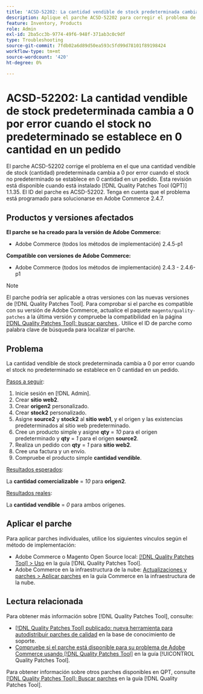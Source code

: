 ```yaml
---
title: 'ACSD-52202: La cantidad vendible de stock predeterminada cambia a 0 por error cuando las existencias no predeterminadas se establecen en 0 cant en orden'
description: Aplique el parche ACSD-52202 para corregir el problema de Adobe Commerce en el que una cantidad vendible de stock predeterminada cambia a 0 por error cuando el stock no predeterminado se establece en 0 en un pedido.
feature: Inventory, Products
role: Admin
exl-id: 2ba5cc3b-9774-49f6-948f-371ab3c0c9df
type: Troubleshooting
source-git-commit: 7fdb02a6d89d50ea593c5fd99d78101f89198424
workflow-type: tm+mt
source-wordcount: '420'
ht-degree: 0%

---
```


# ACSD-52202: La cantidad vendible de stock predeterminada cambia a 0 por error cuando el stock no predeterminado se establece en 0 cantidad en un pedido

El parche ACSD-52202 corrige el problema en el que una cantidad vendible de stock (cantidad) predeterminada cambia a 0 por error cuando el stock no predeterminado se establece en 0 cantidad en un pedido. Esta revisión está disponible cuando está instalado [!DNL Quality Patches Tool (QPT)] 1.1.35. El ID del parche es ACSD-52202. Tenga en cuenta que el problema está programado para solucionarse en Adobe Commerce 2.4.7.

## Productos y versiones afectados

**El parche se ha creado para la versión de Adobe Commerce:**

* Adobe Commerce (todos los métodos de implementación) 2.4.5-p1

**Compatible con versiones de Adobe Commerce:**

* Adobe Commerce (todos los métodos de implementación) 2.4.3 - 2.4.6-p1

>[!NOTE]
>
>El parche podría ser aplicable a otras versiones con las nuevas versiones de [!DNL Quality Patches Tool]. Para comprobar si el parche es compatible con su versión de Adobe Commerce, actualice el paquete `magento/quality-patches` a la última versión y compruebe la compatibilidad en la página [[!DNL Quality Patches Tool]: buscar parches &#x200B;](https://experienceleague.adobe.com/tools/commerce-quality-patches/index.html?lang=es). Utilice el ID de parche como palabra clave de búsqueda para localizar el parche.

## Problema

La cantidad vendible de stock predeterminada cambia a 0 por error cuando el stock no predeterminado se establece en 0 cantidad en un pedido.

<u>Pasos a seguir</u>:

1. Inicie sesión en [!DNL Admin].
1. Crear **sitio web2**.
1. Crear **origen2** personalizado.
1. Crear **stock2** personalizado.
1. Asigne **source2** y **stock2** al **sitio web1**, y el origen y las existencias predeterminados al sitio web predeterminado.
1. Cree un producto simple y asigne **qty** = *10* para el origen predeterminado y **qty** = *1* para el origen **source2**.
1. Realiza un pedido con **qty** = *1* para **sitio web2**.
1. Cree una factura y un envío.
1. Compruebe el producto simple **cantidad vendible**.

<u>Resultados esperados</u>:

La **cantidad comercializable** = *10* para **origen2**.

<u>Resultados reales</u>:

La **cantidad vendible** = *0* para ambos orígenes.

## Aplicar el parche

Para aplicar parches individuales, utilice los siguientes vínculos según el método de implementación:

* Adobe Commerce o Magento Open Source local: [[!DNL Quality Patches Tool] > Uso](/help/tools/quality-patches-tool/usage.md) en la guía [!DNL Quality Patches Tool].
* Adobe Commerce en la infraestructura de la nube: [Actualizaciones y parches > Aplicar parches](https://experienceleague.adobe.com/docs/commerce-cloud-service/user-guide/develop/upgrade/apply-patches.html?lang=es) en la guía Commerce en la infraestructura de la nube.

## Lectura relacionada

Para obtener más información sobre [!DNL Quality Patches Tool], consulte:

* [[!DNL Quality Patches Tool] publicado: nueva herramienta para autodistribuir parches de calidad](https://experienceleague.adobe.com/es/docs/commerce-operations/tools/quality-patches-tool/quality-patches-tool-to-self-serve-quality-patches) en la base de conocimiento de soporte.
* [Compruebe si el parche está disponible para su problema de Adobe Commerce usando [!DNL Quality Patches Tool]](/help/tools/quality-patches-tool/patches-available-in-qpt/check-patch-for-magento-issue-with-magento-quality-patches.md) en la guía [!UICONTROL Quality Patches Tool].


Para obtener información sobre otros parches disponibles en QPT, consulte [[!DNL Quality Patches Tool]: Buscar parches](https://experienceleague.adobe.com/tools/commerce-quality-patches/index.html?lang=es) en la guía [!DNL Quality Patches Tool].
